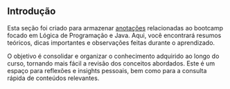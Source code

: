 ## Introdução

Esta seção foi criado para armazenar [anotações](https://github.com/codebymar/bootcamp-cc/blob/notas/notas.md) relacionadas ao bootcamp focado em Lógica de Programação e Java. Aqui, você encontrará resumos teóricos, dicas importantes e observações feitas durante o aprendizado.

O objetivo é consolidar e organizar o conhecimento adquirido ao longo do curso, tornando mais fácil a revisão dos conceitos abordados. Este é um espaço para reflexões e insights pessoais, bem como para a consulta rápida de conteúdos relevantes.


